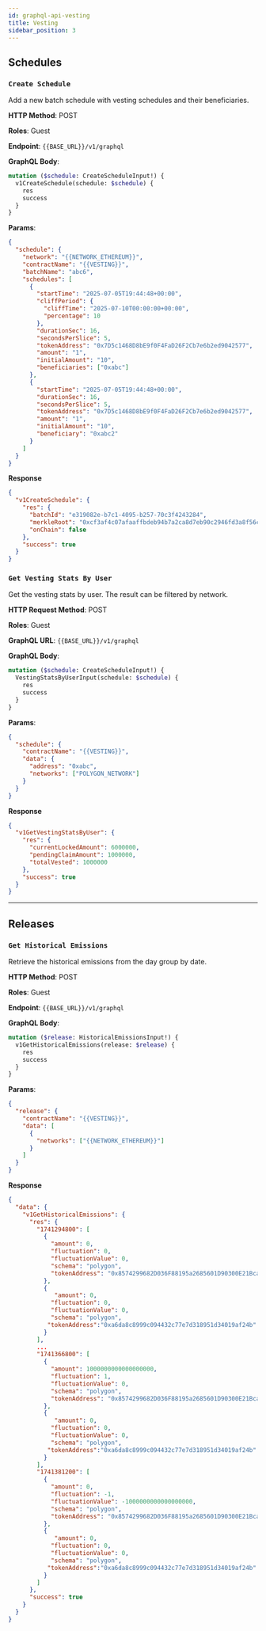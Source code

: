 ```yaml
---
id: graphql-api-vesting
title: Vesting
sidebar_position: 3
---
```


## Schedules

### `Create Schedule`

Add a new batch schedule with vesting schedules and their beneficiaries.

**HTTP Method**: POST

**Roles**: Guest

**Endpoint**: `{{BASE_URL}}/v1/graphql`

**GraphQL Body**:

```graphql
mutation ($schedule: CreateScheduleInput!) {
  v1CreateSchedule(schedule: $schedule) {
    res
    success
  }
}
```

**Params**:

```json
{
  "schedule": {
    "network": "{{NETWORK_ETHEREUM}}",
    "contractName": "{{VESTING}}",
    "batchName": "abc6",
    "schedules": [
      {
        "startTime": "2025-07-05T19:44:48+00:00",
        "cliffPeriod": {
          "cliffTime": "2025-07-10T00:00:00+00:00",
          "percentage": 10
        },
        "durationSec": 16,
        "secondsPerSlice": 5,
        "tokenAddress": "0x7D5c1468D8bE9f0F4FaD26F2Cb7e6b2ed9042577",
        "amount": "1",
        "initialAmount": "10",
        "beneficiaries": ["0xabc"]
      },
      {
        "startTime": "2025-07-05T19:44:48+00:00",
        "durationSec": 16,
        "secondsPerSlice": 5,
        "tokenAddress": "0x7D5c1468D8bE9f0F4FaD26F2Cb7e6b2ed9042577",
        "amount": "1",
        "initialAmount": "10",
        "beneficiary": "0xabc2"
      }
    ]
  }
}
```

**Response**

```json
{
  "v1CreateSchedule": {
    "res": {
      "batchId": "e319082e-b7c1-4095-b257-70c3f4243284",
      "merkleRoot": "0xcf3af4c07afaaffbdeb94b7a2ca8d7eb90c2946fd3a8f56c8ac4e2803f7e76fd",
      "onChain": false
    },
    "success": true
  }
}
```

### `Get Vesting Stats By User`

Get the vesting stats by user. The result can be filtered by network.

**HTTP Request Method**: POST

**Roles**: Guest

**GraphQL URL**: `{{BASE_URL}}/v1/graphql`

**GraphQL Body**:

```graphql
mutation ($schedule: CreateScheduleInput!) {
  VestingStatsByUserInput(schedule: $schedule) {
    res
    success
  }
}
```

**Params**:

```json
{
  "schedule": {
    "contractName": "{{VESTING}}",
    "data": {
      "address": "0xabc",
      "networks": ["POLYGON_NETWORK"]
    }
  }
}
```

**Response**

```json
{
  "v1GetVestingStatsByUser": {
    "res": {
      "currentLockedAmount": 6000000,
      "pendingClaimAmount": 1000000,
      "totalVested": 1000000
    },
    "success": true
  }
}
```

---

## Releases

### `Get Historical Emissions`

Retrieve the historical emissions from the day group by date.

**HTTP Method**: POST

**Roles**: Guest

**Endpoint**: `{{BASE_URL}}/v1/graphql`

**GraphQL Body**:

```graphql
mutation ($release: HistoricalEmissionsInput!) {
  v1GetHistoricalEmissions(release: $release) {
    res
    success
  }
}
```

**Params**:

```json
{
  "release": {
    "contractName": "{{VESTING}}",
    "data": [
      {
        "networks": ["{{NETWORK_ETHEREUM}}"]
      }
    ]
  }
}
```

**Response**

```json
{
  "data": {
    "v1GetHistoricalEmissions": {
      "res": {
        "1741294800": [
          {
            "amount": 0,
            "fluctuation": 0,
            "fluctuationValue": 0,
            "schema": "polygon",
            "tokenAddress": "0x8574299682D036F88195a2685601D90300E21Bca"
          },
          {
             "amount": 0,
            "fluctuation": 0,
            "fluctuationValue": 0,
            "schema": "polygon",
           "tokenAddress":"0xa6da8c8999c094432c77e7d318951d34019af24b"
          }
        ],
        ...
        "1741366800": [
          {
            "amount": 1000000000000000000,
            "fluctuation": 1,
            "fluctuationValue": 0,
            "schema": "polygon",
            "tokenAddress": "0x8574299682D036F88195a2685601D90300E21Bca"
          },
          {
             "amount": 0,
            "fluctuation": 0,
            "fluctuationValue": 0,
            "schema": "polygon",
           "tokenAddress":"0xa6da8c8999c094432c77e7d318951d34019af24b"
          }
        ],
        "1741381200": [
          {
            "amount": 0,
            "fluctuation": -1,
            "fluctuationValue": -1000000000000000000,
            "schema": "polygon",
            "tokenAddress": "0x8574299682D036F88195a2685601D90300E21Bca"
          },
          {
             "amount": 0,
            "fluctuation": 0,
            "fluctuationValue": 0,
            "schema": "polygon",
           "tokenAddress":"0xa6da8c8999c094432c77e7d318951d34019af24b"
          }
        ]
      },
      "success": true
    }
  }
}
```
